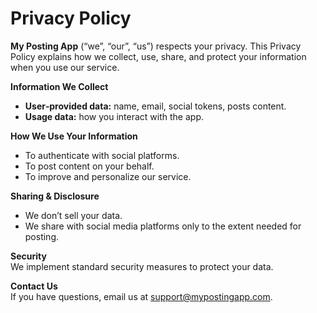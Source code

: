 # Privacy Policy

**My Posting App** (“we”, “our”, “us”) respects your privacy. This Privacy Policy explains how we collect, use, share, and protect your information when you use our service.

**Information We Collect**  
- **User‑provided data:** name, email, social tokens, posts content.  
- **Usage data:** how you interact with the app.

**How We Use Your Information**  
- To authenticate with social platforms.  
- To post content on your behalf.  
- To improve and personalize our service.

**Sharing & Disclosure**  
- We don’t sell your data.  
- We share with social media platforms only to the extent needed for posting.

**Security**  
We implement standard security measures to protect your data.

**Contact Us**  
If you have questions, email us at support@mypostingapp.com.
